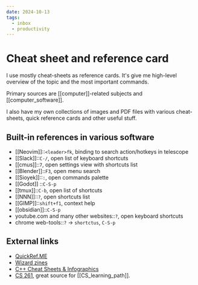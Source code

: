 ```yaml
---
date: 2024-10-13
tags:
  - inbox
  - productivity
---
```


# Cheat sheet and reference card

I use mostly cheat-sheets as reference cards. It's give me high-level overview
of the topic and the most important commands.

Primary sources are [[computer]]-related subjects and [[computer_software]].

I also have my own collections of images and PDF files with various
cheat-sheets, quick reference cards and other useful stuff.

## Built-in references in various software

- [[Neovim]]::`<leader>fk`, binding to search action/hotkeys in telescope
- [[Slack]]::`C-/`, open list of keyboard shortcuts
- [[cmus]]::`7`, open settings view with shortcuts list
- [[Blender]]::`F3`, open menu search
- [[Sioyek]]::`:`, open commands palette
- [[Godot]] ::`C-S-p`
- [[tmux]]::`C-b`, open list of shortcuts
- [[NNN]]::`?`, open shortcuts list
- [[GIMP]]::`shift+f1`, context help
- [[obsidian]]::`C-S-p`
- youtube.com and many other websites::`?`, open keyboard shortcuts
- chrome web-tools::`?` → `shortctus`, `C-S-p`

## External links

- [QuickRef.ME](https://quickref.me/)
- [Wizard zines](https://wizardzines.com/comics/)
- [C++ Cheat Sheets & Infographics](https://hackingcpp.com/cpp/cheat_sheets.html)
- [CS 261](https://w3.cs.jmu.edu/lam2mo/cs261_2016_08/calendar.html), great
source for [[CS_learning_path]].
